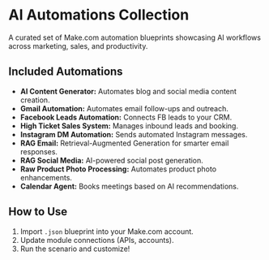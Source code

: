 # AI Automations Collection

A curated set of Make.com automation blueprints showcasing AI workflows across marketing, sales, and productivity.

## Included Automations
- **AI Content Generator:** Automates blog and social media content creation.
- **Gmail Automation:** Automates email follow-ups and outreach.
- **Facebook Leads Automation:** Connects FB leads to your CRM.
- **High Ticket Sales System:** Manages inbound leads and booking.
- **Instagram DM Automation:** Sends automated Instagram messages.
- **RAG Email:** Retrieval-Augmented Generation for smarter email responses.
- **RAG Social Media:** AI-powered social post generation.
- **Raw Product Photo Processing:** Automates product photo enhancements.
- **Calendar Agent:** Books meetings based on AI recommendations.

## How to Use
1. Import `.json` blueprint into your Make.com account.
2. Update module connections (APIs, accounts).
3. Run the scenario and customize!
